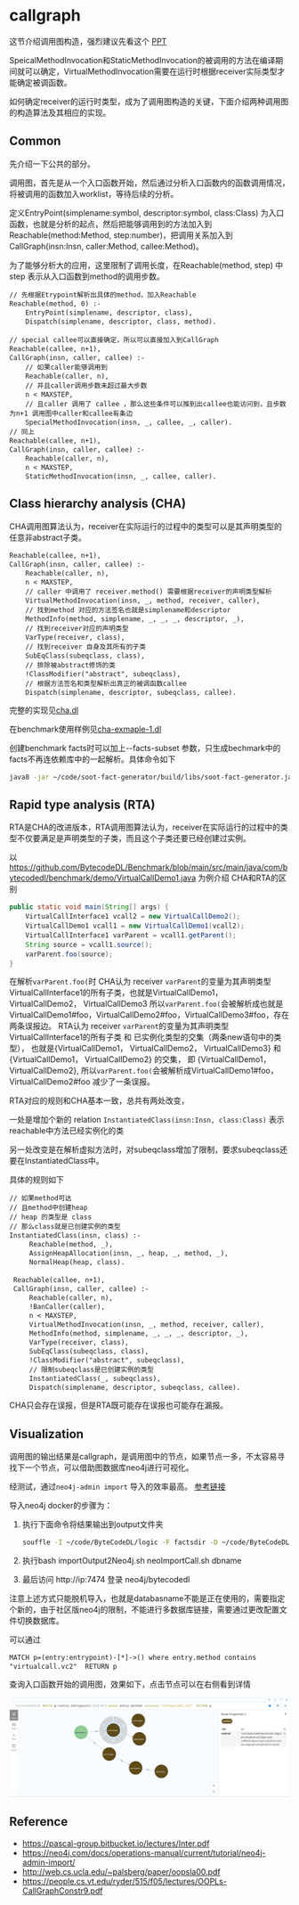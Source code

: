 # callgraph

这节介绍调用图构造，强烈建议先看这个 [PPT](https://pascal-group.bitbucket.io/lectures/Inter.pdf)

SpeicalMethodInvocation和StaticMethodInvocation的被调用的方法在编译期间就可以确定，VirtualMethodInvocation需要在运行时根据receiver实际类型才能确定被调函数。

如何确定receiver的运行时类型，成为了调用图构造的关键，下面介绍两种调用图的构造算法及其相应的实现。

## Common

先介绍一下公共的部分。

调用图，首先是从一个入口函数开始，然后通过分析入口函数内的函数调用情况，将被调用的函数加入worklist，等待后续的分析。

定义EntryPoint(simplename:symbol, descriptor:symbol, class:Class) 为入口函数，也就是分析的起点，然后把能够调用到的方法加入到Reachable(method:Method, step:number)，把调用关系加入到CallGraph(insn:Insn, caller:Method, callee:Method)。

为了能够分析大的应用，这里限制了调用长度，在Reachable(method, step) 中step 表示从入口函数到method的调用步数。

```dl
// 先根据Etrypoint解析出具体的method，加入Reachable
Reachable(method, 0) :- 
    EntryPoint(simplename, descriptor, class),
    Dispatch(simplename, descriptor, class, method).

// special callee可以直接确定，所以可以直接加入到CallGraph
Reachable(callee, n+1),
CallGraph(insn, caller, callee) :-
    // 如果caller能够调用到
    Reachable(caller, n),
    // 并且caller调用步数未超过最大步数
    n < MAXSTEP,
    // 且caller 调用了 callee ，那么这些条件可以推到出callee也能访问到，且步数为n+1 调用图中caller和callee有条边
    SpecialMethodInvocation(insn, _, callee, _, caller).
// 同上
Reachable(callee, n+1),
CallGraph(insn, caller, callee) :-
    Reachable(caller, n),
    n < MAXSTEP,
    StaticMethodInvocation(insn, _, callee, caller).
```

## Class hierarchy analysis (CHA)

CHA调用图算法认为，receiver在实际运行的过程中的类型可以是其声明类型的任意非abstract子类。

```dl
Reachable(callee, n+1),
CallGraph(insn, caller, callee) :-
    Reachable(caller, n),
    n < MAXSTEP,
    // caller 中调用了 receiver.method() 需要根据receiver的声明类型解析
    VirtualMethodInvocation(insn, _, method, receiver, caller),
    // 找到method 对应的方法签名也就是simplename和descriptor
    MethodInfo(method, simplename, _, _, _, descriptor, _),
    // 找到receiver对应的声明类型
    VarType(receiver, class),
    // 找到receiver 自身及其所有的子类
    SubEqClass(subeqclass, class),
    // 排除被abstract修饰的类
    !ClassModifier("abstract", subeqclass),
    // 根据方法签名和类型解析出真正的被调函数callee
    Dispatch(simplename, descriptor, subeqclass, callee).
```

完整的实现见[cha.dl](../logic/cha.dl)

在benchmark使用样例见[cha-exmaple-1.dl](../example/cha-example-1.dl)

创建benchmark facts时可以加上--facts-subset 参数，只生成bechmark中的facts不再连依赖库中的一起解析。具体命令如下

```bash
java8 -jar ~/code/soot-fact-generator/build/libs/soot-fact-generator.jar -i Benchmark-1.0-SNAPSHOT.jar --full -l /Library/Java/JavaVirtualMachines/jdk1.8.0_211.jdk/Contents/Home/jre/lib/rt.jar -d callgraphtest --allow-phantom --generate-jimple --facts-subset APP
```

## Rapid type analysis (RTA)

RTA是CHA的改进版本，RTA调用图算法认为，receiver在实际运行的过程中的类型不仅要满足是声明类型的子类，而且这个子类还要已经创建过实例。

以 https://github.com/BytecodeDL/Benchmark/blob/main/src/main/java/com/bytecodedl/benchmark/demo/VirtualCallDemo1.java 为例介绍 CHA和RTA的区别

```java
public static void main(String[] args) {
    VirtualCallInterface1 vcall2 = new VirtualCallDemo2();
    VirtualCallDemo1 vcall1 = new VirtualCallDemo1(vcall2);
    VirtualCallInterface1 varParent = vcall1.getParent();
    String source = vcall1.source();
    varParent.foo(source);
}
```

在解析`varParent.foo(`时
CHA认为 receiver `varParent`的变量为其声明类型VirtualCallInterface1的所有子类，也就是VirtualCallDemo1， VirtualCallDemo2， VirtualCallDemo3 所以`varParent.foo(`会被解析成也就是VirtualCallDemo1#foo，VirtualCallDemo2#foo，VirtualCallDemo3#foo，存在两条误报边。
RTA认为 receiver `varParent`的变量为其声明类型VirtualCallInterface1的所有子类 和 已实例化类型的交集（两条new语句中的类型），
也就是{VirtualCallDemo1， VirtualCallDemo2， VirtualCallDemo3} 和 {VirtualCallDemo1， VirtualCallDemo2} 的交集，
即 {VirtualCallDemo1， VirtualCallDemo2}, 所以`varParent.foo(`会被解析成VirtualCallDemo1#foo，VirtualCallDemo2#foo 减少了一条误报。

RTA对应的规则和CHA基本一致，总共有两处改变，

一处是增加个新的 relation `InstantiatedClass(insn:Insn, class:Class)` 表示reachable中方法已经实例化的类

另一处改变是在解析虚拟方法时，对subeqclass增加了限制，要求subeqclass还要在InstantiatedClass中。

具体的规则如下

```dl
// 如果method可达
// 且method中创建heap
// heap 的类型是 class 
// 那么class就是已创建实例的类型
InstantiatedClass(insn, class) :-
     Reachable(method, _),
     AssignHeapAllocation(insn, _, heap, _, method, _),
     NormalHeap(heap, class).

 Reachable(callee, n+1),
 CallGraph(insn, caller, callee) :-
     Reachable(caller, n),
     !BanCaller(caller),
     n < MAXSTEP,
     VirtualMethodInvocation(insn, _, method, receiver, caller),
     MethodInfo(method, simplename, _, _, _, descriptor, _),
     VarType(receiver, class),
     SubEqClass(subeqclass, class),
     !ClassModifier("abstract", subeqclass),
     // 限制subeqclass是已创建实例的类型
     InstantiatedClass(_, subeqclass),
     Dispatch(simplename, descriptor, subeqclass, callee).
```

CHA只会存在误报，但是RTA既可能存在误报也可能存在漏报。

## Visualization

调用图的输出结果是callgraph，是调用图中的节点，如果节点一多，不太容易寻找下一个节点，可以借助图数据库neo4j进行可视化。

经测试，通过`neo4j-admin import` 导入的效率最高。 [参考链接](https://neo4j.com/docs/operations-manual/current/tutorial/neo4j-admin-import/) 

导入neo4j docker的步骤为：

1. 执行下面命令将结果输出到output文件夹
   
   ```bash
   souffle -I ~/code/ByteCodeDL/logic -F factsdir -D ~/code/ByteCodeDL/output ~/code/ByteCodeDL/example/cha-example-1.dl
   ```

2. 执行bash importOutput2Neo4j.sh neoImportCall.sh dbname
3. 最后访问 http://ip:7474 登录 neo4j/bytecodedl

注意上述方式只能脱机导入，也就是databasname不能是正在使用的，需要指定个新的，由于社区版neo4j的限制，不能进行多数据库链接，需要通过更改配置文件切换数据库。

可以通过

```cypher
MATCH p=(entry:entrypoint)-[*]->() where entry.method contains "virtualcall.vc2"  RETURN p 
```

查询入口函数开始的调用图，效果如下，点击节点可以在右侧看到详情

![cha-vc2](images/cha-vc2.png)

## Reference
- https://pascal-group.bitbucket.io/lectures/Inter.pdf
- https://neo4j.com/docs/operations-manual/current/tutorial/neo4j-admin-import/
- http://web.cs.ucla.edu/~palsberg/paper/oopsla00.pdf
- https://people.cs.vt.edu/ryder/515/f05/lectures/OOPLs-CallGraphConstr9.pdf